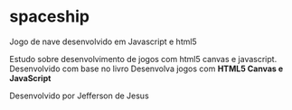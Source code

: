 # spaceship
Jogo de nave desenvolvido em Javascript e html5

Estudo sobre desenvolvimento de jogos com html5 canvas e javascript.
Desenvolvido com base no livro Desenvolva jogos com <b>HTML5 Canvas e JavaScript</b>


<p>Desenvolvido por Jefferson de Jesus</p>



